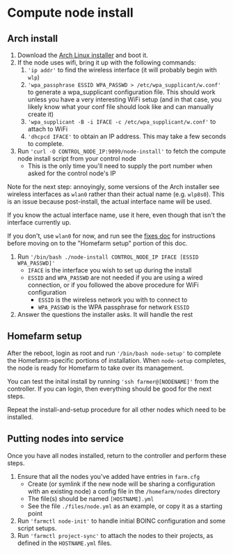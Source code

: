 # Compute node install

## Arch install

1. Download the [Arch Linux
   installer](https://alpinelinux.org/downloads/) and boot it.
1. If the node uses wifi, bring it up with the following commands:
    1. `'ip addr'` to find the wireless interface (it will probably
       begin with `wlp`)
    1. `'wpa_passphrase ESSID WPA_PASSWD > /etc/wpa_supplicant/w.conf'`
       to generate a wpa_supplicant configuration file. This should
       work unless you have a very interesting WiFi setup (and in that
       case, you likely know what your conf file should look like and
       can manually create it)
    1. `'wpa_supplicant -B -i IFACE -c /etc/wpa_supplicant/w.conf'` to
       attach to WiFi
    1. `'dhcpcd IFACE'` to obtain an IP address. This may take a few
       seconds to complete.
1. Run `'curl -O CONTROL_NODE_IP:9099/node-install'` to fetch the
   compute node install script from your control node
   * This is the only time you'll need to supply the port number when
     asked for the control node's IP

Note for the next step: annoyingly, some versions of the Arch
installer see wireless interfaces as `wlan0` rather than their actual
name (e.g. `wlp8s0`). This is an issue because post-install, the
actual interface name will be used.

If you know the actual interface name, use it here, even though that
isn't the interface currently up.

If you don't, use `wlan0` for now, and run see the [fixes
doc](https://github.com/firepear/homefarm/blob/master/docs/fixes.md)
for instructions before moving on to the "Homefarm setup" portion of
this doc.

1. Run `'/bin/bash ./node-install CONTROL_NODE_IP IFACE [ESSID WPA_PASSWD]'`
    * `IFACE` is the interface you wish to set up during the install
    * `ESSID` and `WPA_PASSWD` are not needed if you are using a wired
      connection, or if you followed the above procedure for WiFi
      configuration
        * `ESSID` is the wireless network you with to connect to
        * `WPA_PASSWD` is the WPA passphrase for network `ESSID`
1. Answer the questions the installer asks. It will handle the rest

## Homefarm setup

After the reboot, login as root and run `'/bin/bash node-setup'` to
complete the Homefarm-specific portions of installation. When
`node-setup` completes, the node is ready for Homefarm to take over
its management.

You can test the inital install by running `'ssh farmer@[NODENAME]'`
from the controller. If you can login, then everything should be good
for the next steps.

Repeat the install-and-setup procedure for all other nodes which need
to be installed.

## Putting nodes into service

Once you have all nodes installed, return to the controller and
perform these steps.

1. Ensure that all the nodes you've added have entries in `farm.cfg`
   * Create (or symlink if the new node will be sharing a
     configuration with an existing node) a config file in the
     `/homefarm/nodes` directory
   * The file(s) should be named `[HOSTNAME].yml`
   * See the file `./files/node.yml` as an example, or copy it as a
     starting point
1. Run `'farmctl node-init'` to handle initial BOINC configuration and
   some script setups.
1. Run `'farmctl project-sync'` to attach the nodes to their projects,
   as defined in the `HOSTNAME.yml` files.

